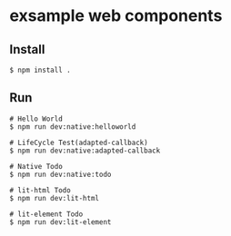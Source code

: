 # exsample web components

## Install

`$ npm install .`

## Run

```
# Hello World
$ npm run dev:native:helloworld

# LifeCycle Test(adapted-callback)
$ npm run dev:native:adapted-callback

# Native Todo
$ npm run dev:native:todo

# lit-html Todo
$ npm run dev:lit-html

# lit-element Todo
$ npm run dev:lit-element
```
